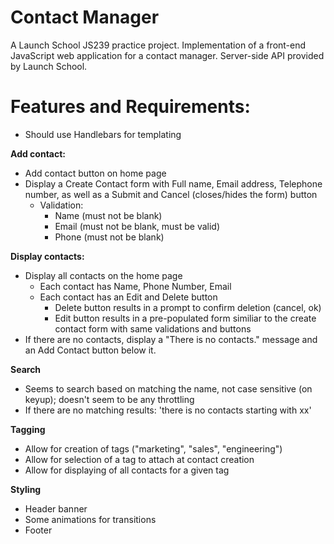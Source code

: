 # Contact Manager
A Launch School JS239 practice project.
Implementation of a front-end JavaScript web application for a contact manager.
Server-side API provided by Launch School.

# Features and Requirements:
- Should use Handlebars for templating

**Add contact:**
- Add contact button on home page
- Display a Create Contact form with Full name, Email address, Telephone number, as well as a Submit and Cancel (closes/hides the form) button
  - Validation:
    - Name (must not be blank)
    - Email (must not be blank, must be valid)
    - Phone (must not be blank)

**Display contacts:**
- Display all contacts on the home page
  - Each contact has Name, Phone Number, Email
  - Each contact has an Edit and Delete button
    - Delete button results in a prompt to confirm deletion (cancel, ok)
    - Edit button results in a pre-populated form similiar to the create contact form with same validations and buttons
- If there are no contacts, display a "There is no contacts." message and an Add Contact button below it.

**Search**
- Seems to search based on matching the name, not case sensitive (on keyup); doesn't seem to be any throttling
- If there are no matching results: 'there is no contacts starting with xx'

**Tagging**
- Allow for creation of tags ("marketing", "sales", "engineering")
- Allow for selection of a tag to attach at contact creation
- Allow for displaying of all contacts for a given tag

**Styling**
- Header banner
- Some animations for transitions
- Footer
